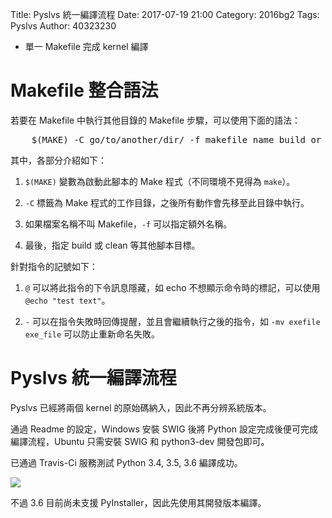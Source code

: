 Title: Pyslvs 統一編譯流程
Date: 2017-07-19 21:00
Category: 2016bg2
Tags: Pyslvs
Author: 40323230

+ 單一 Makefile 完成 kernel 編譯

<!-- PELICAN_END_SUMMARY -->

Makefile 整合語法
===

若要在 Makefile 中執行其他目錄的 Makefile 步驟，可以使用下面的語法：

<pre class="brush: Makefile">
    $(MAKE) -C go/to/another/dir/ -f makefile_name build_or_clean_command
</pre>

其中，各部分介紹如下：

1. `$(MAKE)` 變數為啟動此腳本的 Make 程式（不同環境不見得為 `make`）。

1. `-C` 標籤為 Make 程式的工作目錄，之後所有動作會先移至此目錄中執行。

1. 如果檔案名稱不叫 Makefile，`-f` 可以指定額外名稱。

1. 最後，指定 build 或 clean 等其他腳本目標。

針對指令的記號如下：

1. `@` 可以將此指令的下令訊息隱藏，如 echo 不想顯示命令時的標記，可以使用 `@echo "test text"`。

1. `-` 可以在指令失敗時回傳提醒，並且會繼續執行之後的指令，如 `-mv exefile exe_file` 可以防止重新命名失敗。

Pyslvs 統一編譯流程
===

Pyslvs 已經將兩個 kernel 的原始碼納入，因此不再分辨系統版本。

通過 Readme 的設定，Windows 安裝 SWIG 後將 Python 設定完成後便可完成編譯流程，Ubuntu 只需安裝 SWIG 和 python3-dev 開發包即可。

已通過 Travis-Ci 服務測試 Python 3.4, 3.5, 3.6 編譯成功。

![](https://raw.githubusercontent.com/coursemdetw/project_site_files/gh-pages/files/pyslvs/17_07_19.png)

不過 3.6 目前尚未支援 PyInstaller，因此先使用其開發版本編譯。
